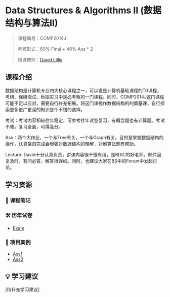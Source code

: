 # Data Structures & Algorithms II (数据结构与算法II)

> 课程编号：COMP2014J
>
> 考核形式：60% Final + 40% Ass * 2
>
> 授课教师：[David Lillis](https://lill.is/)
>

## 课程介绍
数据结构是计算机专业四大核心课程之一，可以说是计算机基础课程的T0课程，考研、保研面试、秋招实习中是必考察的一门课程。同时，COMP2014J这门课程可能不足以应对，需要自行补充拓展。将这门课视作数据结构的的奠基课，自行探索更多更广更深的知识是个不错的选择。

考试：考试内容相较往年稳定，可参考往年试卷复习，有概念题也有计算题。考试不难，复习全面，可得高分。

Ass：两个大作业，一个与Tree有关，一个与Graph有关。目的是掌握数据结构的操作，认真亲自完成会增强对数据结构的理解，对刷算法题有帮助。

Lecture: David十分认真负责，讲课内容很干很有用，是BDIC的好老师。邮件回复及时，有问必答，解答很详细。同时，也建议大家在BS中的Forum中发起讨论。




## 学习资源

### 📝 课程笔记


### 🛠️ 历年试卷
- [Exam](./Exam/) 


### 🚀 项目案例
- [Ass1](https://github.com/buzhidaoqusm/COMP2014J_Assignment1.git)
- [Ass2](https://github.com/buzhidaoqusm/COMP2014J_Assignment2.git)


## 💡 学习建议

[待补充学习建议]
